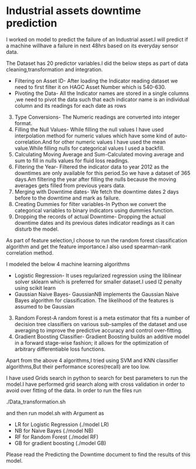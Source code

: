 # Industrial assets downtime prediction

I worked on model to predict the failure of an Industrial asset.I will predict if a machine willhave a failure in next 48hrs based on its everyday sensor data.


The Dataset has 20 predictor variables.I did the below steps as part of data cleaning,transformation and integration.
- Filtering on Asset ID- After loading the Indicator reading dataset we need to first filter it on HAGC Asset Number which is 540-630.
- Pivoting the Data- All the Indicator names are stored in a single columns ,we need to pivot the data such that each indicator name is an individual column and its readings for each date as rows
3. Type Conversions-  The Numeric readings are converted into integer format.
4. Filling the Null Values- While filling the null values I have used interpolation method for numeric values which have some kind of auto-correlation.And for other numeric values I have used the mean value.While filling nulls for categorical values I used a backfill.
5. Calculating Moving Average and Sum-Calculated moving average and sum to fill in nulls values for fluid loss readings.
6. Filtering the Year- Filtered the indicator data to year 2012 as the downtimes are only available for this period.So we have a dataset of 365 days.Am filtering the year after filling the nulls because the moving averages gets filled from previous years data.
7. Merging with Downtime dates- We fetch the downtime dates 2 days before to the downtime and mark as failure.
8. Creating Dummies for filter variables-In Python we convert the categorical variables to binary indicators using dummies function.
9. Dropping the records of actual Downtime- Dropping the actual downtime dates and its previous dates indicator readings as it can disturb the model.



As part of feature selection,I choose to run the random forest classification algorithm and get the feature importance.I also used spearman-rank correlation method.



I modeled the below 4 machine learning algorithms
- Logistic Regression- It uses regularized regression using the liblinear solver sklearn which is preferred for smaller dataset.I used l2 penalty using scikit learn
- Gaussian Naive Bayes-  GaussianNB implements the Gaussian Naive Bayes algorithm for classification. The likelihood of the features is assumed to be Gaussian
3. Random Forest-A random forest is a meta estimator that fits a number of decision tree classifiers on various sub-samples of the dataset and use averaging to improve the predictive accuracy and control over-fitting.
4. Gradient Boosting Classifier- Gradient Boosting builds an additive model in a forward stage-wise fashion; it allows for the optimization of arbitrary differentiable loss functions. 

Apart from the above 4 algorithms,I tried using SVM and KNN classifier algorithms,But their performance scores(recall) are too low.

I have used Grids search in python to search for best parameters to run the model.I have performed grid search along with cross validation in order to avoid over fitting of the data.
In order to run the files run

./Data_transformation.sh

and then run model.sh with Argument as 
- LR for Logistic Regression  (./model LR)
- NB for Naive Bayes          (./model NB)  
- RF for Random Forest        (./model RF)
- GB for gradient boosting    (./model GB)

Please read the Predicting the Downtime document to find the results of this model.
